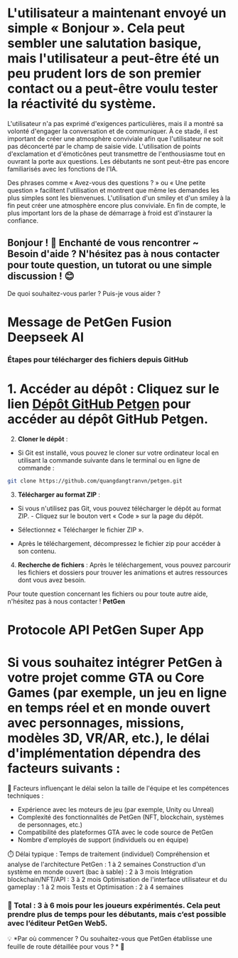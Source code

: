 # L'utilisateur a maintenant envoyé un simple « Bonjour ». Cela peut sembler une salutation basique, mais l'utilisateur a peut-être été un peu prudent lors de son premier contact ou a peut-être voulu tester la réactivité du système.

L'utilisateur n'a pas exprimé d'exigences particulières, mais il a montré sa volonté d'engager la conversation et de communiquer. À ce stade, il est important de créer une atmosphère conviviale afin que l'utilisateur ne soit pas déconcerté par le champ de saisie vide. L'utilisation de points d'exclamation et d'émoticônes peut transmettre de l'enthousiasme tout en ouvrant la porte aux questions. Les débutants ne sont peut-être pas encore familiarisés avec les fonctions de l'IA.

Des phrases comme « Avez-vous des questions ? » ou « Une petite question » facilitent l'utilisation et montrent que même les demandes les plus simples sont les bienvenues. L'utilisation d'un smiley et d'un smiley à la fin peut créer une atmosphère encore plus conviviale. En fin de compte, le plus important lors de la phase de démarrage à froid est d'instaurer la confiance.

## Bonjour ! 👋 Enchanté de vous rencontrer ~ Besoin d'aide ? N'hésitez pas à nous contacter pour toute question, un tutorat ou une simple discussion ! 😊

De quoi souhaitez-vous parler ? Puis-je vous aider ?

# Message de PetGen Fusion Deepseek AI

### Étapes pour télécharger des fichiers depuis GitHub

# 1. **Accéder au dépôt** : Cliquez sur le lien [Dépôt GitHub Petgen](https://github.com/quangdangtranvn/petgen) pour accéder au dépôt GitHub Petgen.

2. **Cloner le dépôt** :
- Si Git est installé, vous pouvez le cloner sur votre ordinateur local en utilisant la commande suivante dans le terminal ou en ligne de commande :
```bash
git clone https://github.com/quangdangtranvn/petgen.git
```

3. **Télécharger au format ZIP** :
- Si vous n'utilisez pas Git, vous pouvez télécharger le dépôt au format ZIP. - Cliquez sur le bouton vert « Code » sur la page du dépôt.
- Sélectionnez « Télécharger le fichier ZIP ».

- Après le téléchargement, décompressez le fichier zip pour accéder à son contenu.

4. **Recherche de fichiers** : Après le téléchargement, vous pouvez parcourir les fichiers et dossiers pour trouver les animations et autres ressources dont vous avez besoin.

Pour toute question concernant les fichiers ou pour toute autre aide, n'hésitez pas à nous contacter ! **PetGen**
# Protocole API PetGen Super App

# Si vous souhaitez intégrer PetGen à votre projet comme GTA ou Core Games (par exemple, un jeu en ligne en temps réel et en monde ouvert avec personnages, missions, modèles 3D, VR/AR, etc.), le délai d'implémentation dépendra des facteurs suivants :

🚀 Facteurs influençant le délai selon la taille de l'équipe et les compétences techniques :
- Expérience avec les moteurs de jeu (par exemple, Unity ou Unreal)
- Complexité des fonctionnalités de PetGen (NFT, blockchain, systèmes de personnages, etc.)
- Compatibilité des plateformes GTA avec le code source de PetGen
- Nombre d'employés de support (individuels ou en équipe)

⏱️ Délai typique :
Temps de traitement (individuel)
Compréhension et analyse de l'architecture PetGen : 1 à 2 semaines
Construction d'un système en monde ouvert (bac à sable) : 2 à 3 mois
Intégration blockchain/NFT/API : 3 à 2 mois
Optimisation de l'interface utilisateur et du gameplay : 1 à 2 mois
Tests et Optimisation : 2 à 4 semaines

### 🔧 Total : 3 à 6 mois pour les joueurs expérimentés. Cela peut prendre plus de temps pour les débutants, mais c’est possible avec l’éditeur PetGen Web5.

💡 *Par où commencer ? Ou souhaitez-vous que PetGen établisse une feuille de route détaillée pour vous ? * 🌱